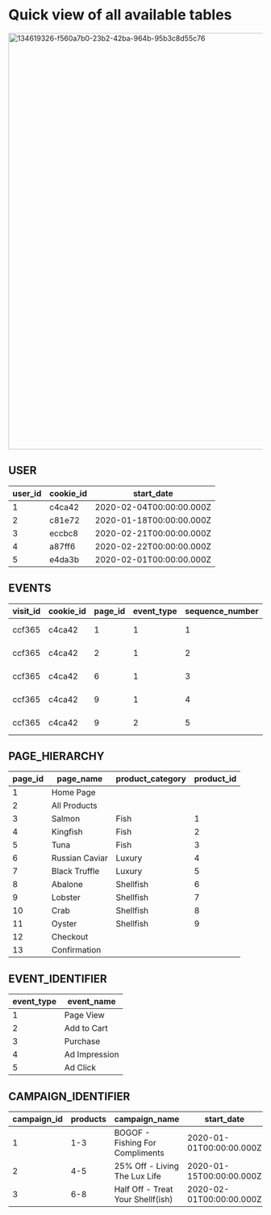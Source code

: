 # Quick view of all available tables

<img width="825" alt="134619326-f560a7b0-23b2-42ba-964b-95b3c8d55c76" src="https://user-images.githubusercontent.com/86810684/230513359-a4e846cc-81cf-45a5-b494-417bf2c5f05a.png">

## USER 

| user_id | cookie_id | start_date               |
| ------- | --------- | ------------------------ |
| 1       | c4ca42    | 2020-02-04T00:00:00.000Z |
| 2       | c81e72    | 2020-01-18T00:00:00.000Z |
| 3       | eccbc8    | 2020-02-21T00:00:00.000Z |
| 4       | a87ff6    | 2020-02-22T00:00:00.000Z |
| 5       | e4da3b    | 2020-02-01T00:00:00.000Z |

## EVENTS

| visit_id | cookie_id | page_id | event_type | sequence_number | event_time               |
| -------- | --------- | ------- | ---------- | --------------- | ------------------------ |
| ccf365   | c4ca42    | 1       | 1          | 1               | 2020-02-04T19:16:09.182Z |
| ccf365   | c4ca42    | 2       | 1          | 2               | 2020-02-04T19:16:17.358Z |
| ccf365   | c4ca42    | 6       | 1          | 3               | 2020-02-04T19:16:58.454Z |
| ccf365   | c4ca42    | 9       | 1          | 4               | 2020-02-04T19:16:58.609Z |
| ccf365   | c4ca42    | 9       | 2          | 5               | 2020-02-04T19:17:51.729Z |

## PAGE_HIERARCHY

| page_id | page_name      | product_category | product_id |
| ------- | -------------- | ---------------- | ---------- |
| 1       | Home Page      |                  |            |
| 2       | All Products   |                  |            |
| 3       | Salmon         | Fish             | 1          |
| 4       | Kingfish       | Fish             | 2          |
| 5       | Tuna           | Fish             | 3          |
| 6       | Russian Caviar | Luxury           | 4          |
| 7       | Black Truffle  | Luxury           | 5          |
| 8       | Abalone        | Shellfish        | 6          |
| 9       | Lobster        | Shellfish        | 7          |
| 10      | Crab           | Shellfish        | 8          |
| 11      | Oyster         | Shellfish        | 9          |
| 12      | Checkout       |                  |            |
| 13      | Confirmation   |                  |            |

## EVENT_IDENTIFIER

| event_type | event_name    |
| ---------- | ------------- |
| 1          | Page View     |
| 2          | Add to Cart   |
| 3          | Purchase      |
| 4          | Ad Impression |
| 5          | Ad Click      |

## CAMPAIGN_IDENTIFIER

| campaign_id | products | campaign_name                     | start_date               | end_date                 |
| ----------- | -------- | --------------------------------- | ------------------------ | ------------------------ |
| 1           | 1-3      | BOGOF - Fishing For Compliments   | 2020-01-01T00:00:00.000Z | 2020-01-14T00:00:00.000Z |
| 2           | 4-5      | 25% Off - Living The Lux Life     | 2020-01-15T00:00:00.000Z | 2020-01-28T00:00:00.000Z |
| 3           | 6-8      | Half Off - Treat Your Shellf(ish) | 2020-02-01T00:00:00.000Z | 2020-03-31T00:00:00.000Z |


